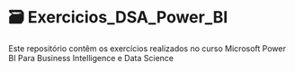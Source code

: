 # 🗃️ Exercicios_DSA_Power_BI

Este repositório contêm os exercícios realizados no curso Microsoft Power BI Para Business Intelligence e Data Science
